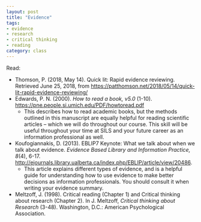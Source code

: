 ```yaml
---
layout: post
title: "Evidence"
tags: 
- evidence
- research
- critical thinking
- reading
category: class
---
```


Read:

- Thomson, P. (2018, May 14). Quick lit: Rapid evidence reviewing. Retrieved June 25, 2018, from https://patthomson.net/2018/05/14/quick-lit-rapid-evidence-reviewing/
- Edwards, P. N. (2000). *How to read a book, v5.0* (1-10). https://pne.people.si.umich.edu/PDF/howtoread.pdf
  - This describes how to read academic books, but the methods outlined in this manuscript are equally helpful for reading scientific articles – which we will do throughout our course. This skill will be useful throughout your time at SILS and your future career as an information professional as well. 
- Koufogiannakis, D. (2013). EBLIP7 Keynote: What we talk about when we talk about evidence. *Evidence Based Library and Information Practice, 8*(4), 6-17. http://ejournals.library.ualberta.ca/index.php/EBLIP/article/view/20486. 
  - This article explains different types of evidence, and is a helpful guide for understanding how to use evidence to make better decisions as information professionals. You should consult it when writing your evidence summary.
- Meltzoff, J. (1998). Critical reading (Chapter 1) and Critical thinking about research (Chapter 2). In J. Meltzoff, *Critical thinking about Research* (3-48). Washington, D.C.: American Psychological Association.